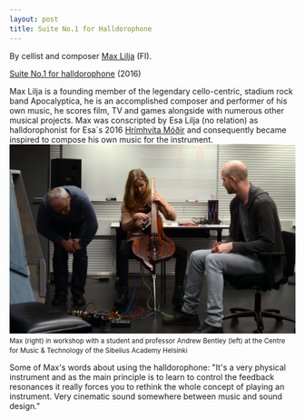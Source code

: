 ```yaml
---
layout: post
title: Suite No.1 for Halldorophone
---
```

By cellist and composer [Max Lilja](https://en.wikipedia.org/wiki/Max_Lilja) (FI).

[Suite No.1 for halldorophone](https://www.maxlilja.com/music-for-halldorophone) (2016)

Max Lilja is a founding member of the legendary cello-centric, stadium rock band Apocalyptica, he is an accomplished composer and performer of his own music, he scores film, TV and games alongside with numerous other musical projects. Max was conscripted by Esa Lilja (no relation) as halldorophonist for Esa´s 2016 [Hrímhvíta Móðir](http://www.halldorophone.info/2016/01/01/Hrimhvita/) and consequently became inspired to compose his own music for the instrument.
![CMT](public/img/sibelius.jpg)
<small>Max (right) in workshop with a student and professor Andrew Bentley (left) at the Centre for Music & Technology of the Sibelius Academy Helsinki</small>  

Some of Max's words about using the halldorophone: "It's a very physical instrument and as the main principle is to learn to control the feedback resonances it really forces you to rethink the whole concept of playing an instrument. Very cinematic sound somewhere between music and sound design."
